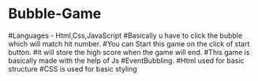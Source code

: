 # Bubble-Game
#Languages - Html,Css,JavaScript
#Basically u have to click the bubble which will match hit number. 
#You can Start this game on the click of start button.
#it will store the  high score when the game will end.
#This game is basically made with the help of Js #EventBubbling.
#Html used for  basic structure
#CSS is used for basic styling

